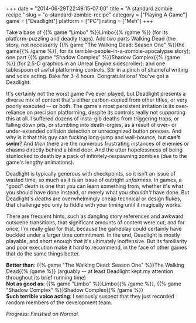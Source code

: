 +++
date = "2014-06-29T22:49:15-07:00"
title = "A standard zombie recipe."
slug = "a-standard-zombie-recipe"
category = ["Playing A Game"]
game = ["Deadlight"]
platform = ["PC"]
rating = ["Meh"]
+++

Take a base of {{% game "Limbo" %}}Limbo{{% /game %}} (for its platform-puzzling and deadly traps).  Add two parts Walking Dead (the story, not necessarily {{% game "The Walking Dead: Season One" %}}the game{{% /game %}}, for its terrible-people-in-a-zombie-apocalypse story); one part {{% game "Shadow Complex" %}}Shadow Complex{{% /game %}} (for 2.5-D graphics in an Unreal Engine sidescroller); and one tablespoon of awful platforming controls.  Stir in a pinch of shameful writing and voice acting.  Bake for 3-4 hours.  Congratulations!  You've got a Deadlight.

It's certainly not the worst game I've ever played, but Deadlight presents a diverse mix of content that's either carbon-copied from other titles, or very poorly executed -- or both.  The game's most persistent irritation is its over-reliance on precision platforming, despite its controls really not supporting this at all.  I suffered dozens of insta-gib deaths from triggering traps, or falling down pits, or stumbling into death-orgies, as a result of over- or under-extended collision detection or unrecognized button presses.  And why is it that this guy can fucking long-jump and wall-bounce, but <b>can't swim</b>?  And <i>then</i> there are the numerous frustrating instances of enemies or chasms directly behind a blind door.  And the utter hopelessness of being stunlocked to death by a pack of infinitely-respawning zombies (due to the game's lengthy animations).

Deadlight is typically generous with checkpoints, so it isn't an issue of wasted time, so much as it is an issue of outright <i>unfairness</i>.  In games, a "good" death is one that you can learn something from, whether it's what you should have done instead, or merely what you <i>shouldn't</i> have done.  But Deadlight's deaths are overwhelmingly cheap technical or design flukes, that challenge you only to fiddle with your timing until it magically works.

There are frequent hints, such as dangling story references and awkward cutscene transitions, that significant amounts of content were cut; and for once, I'm really glad for that, because the gameplay could certainly have buckled under a larger time commitment.  In the end, Deadlight is mostly playable, and short enough that it's ultimately inoffensive.  But its familiarity and poor execution make it hard to recommend, in the face of other games that do the same things better.

<b>Better than</b>: {{% game "The Walking Dead: Season One" %}}The Walking Dead{{% /game %}} (arguably -- at least Deadlight kept my attention throughout its brief running time)  
<b>Not as good as</b>: {{% game "Limbo" %}}Limbo{{% /game %}}, {{% game "Shadow Complex" %}}Shadow Complex{{% /game %}}  
<b>Such terrible voice acting</b>: I seriously suspect that they just recorded random members of the development team.

<i>Progress: Finished on Normal.</i>
